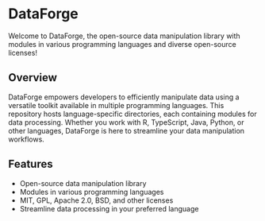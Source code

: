 # DataForge

Welcome to DataForge, the open-source data manipulation library with modules in various programming languages and diverse open-source licenses!

## Overview

DataForge empowers developers to efficiently manipulate data using a versatile toolkit available in multiple programming languages. This repository hosts language-specific directories, each containing modules for data processing. Whether you work with R, TypeScript, Java, Python, or other languages, DataForge is here to streamline your data manipulation workflows.

## Features

- Open-source data manipulation library
- Modules in various programming languages
- MIT, GPL, Apache 2.0, BSD, and other licenses
- Streamline data processing in your preferred language

